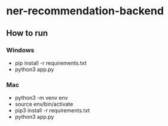 # ner-recommendation-backend

## How to run

### Windows
- pip install -r requirements.txt
- python3 app.py

### Mac
- python3 -m venv env
- source env/bin/activate
- pip3 install -r requirements.txt
- python3 app.py